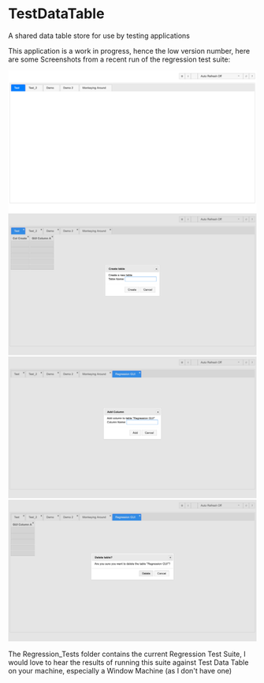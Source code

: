 <style>
	a img {border: 5px solid red;}
</style>

# TestDataTable
A shared data table store for use by testing applications


This application is a work in progress, hence the low version number, here are some Screenshots from a recent run of the regression test suite:

![Image](Doc/Images/Main_Page.png)
![Image](Doc/Images/Create_Table.png)
![Image](Doc/Images/Add_Column.png)
![Image](Doc/Images/Delete_Table.png)

The Regression_Tests folder contains the current Regression Test Suite, I would love to hear the results of running this suite against Test Data Table on your machine, especially a Window Machine (as I don't have one)
